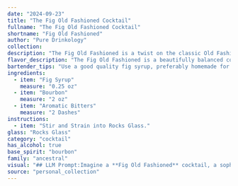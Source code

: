 ```yaml
---
date: "2024-09-23"
title: "The Fig Old Fashioned Cocktail"
fullname: "The Fig Old Fashioned Cocktail"
shortname: "Fig Old Fashioned"
author: "Pure Drinkology"
collection:
description: "The Fig Old Fashioned is a twist on the classic Old Fashioned, a cocktail family born in the 1800s.  It's a riff on the traditional recipe, using fig syrup to bring a unique sweetness and fruitiness to the bourbon base, balanced by aromatic bitters. "
flavor_description: "The Fig Old Fashioned is a beautifully balanced cocktail.  The fig syrup adds a touch of sweetness with earthy, jammy notes that complement the bourbon's oaky spice.  Aromatic bitters provide a subtle layer of complexity, enhancing the fig and bourbon flavors.  The result is a smooth, mellow, and utterly satisfying drink with a lingering warmth. "
bartender_tips: "Use a good quality fig syrup, preferably homemade for a more complex flavor. A dash of Angostura bitters adds a warm spice that complements the fig.  Muddle the fig syrup with the bitters in the bottom of the glass to release its aromas.  Use a large ice cube for slower dilution and a smoother drink.  Garnish with a fig slice or a sprig of rosemary for a touch of elegance. "
ingredients:
  - item: "Fig Syrup"
    measure: "0.25 oz"
  - item: "Bourbon"
    measure: "2 oz"
  - item: "Aromatic Bitters"
    measure: "2 Dashes"
instructions:
  - item: "Stir and Strain into Rocks Glass."
glass: "Rocks Glass"
category: "cocktail"
has_alcohol: true
base_spirit: "bourbon"
family: "ancestral"
visual: "## LLM Prompt:Imagine a **Fig Old Fashioned** cocktail, a sophisticated blend of **fig syrup**, **bourbon**, and **aromatic bitters**. Describe its appearance, focusing on:* **Color:** Is it a deep amber, a rich mahogany, or perhaps a lighter, honeyed hue?* **Texture:** Is it clear and smooth, or does it have a slight cloudiness from the fig syrup? * **Garnish:**  What is used to enhance its visual appeal?  Perhaps a sprig of fresh rosemary, a thin slice of fig, or a twist of orange peel?* **Glass:**  Does it sit in a classic old fashioned glass with a thick base, or a more contemporary coupe?Focus on crafting a vivid and sensory description of the cocktail's appearance.  Don't just describe it, paint a picture with your words. "
source: "personal_collection"
---
```



